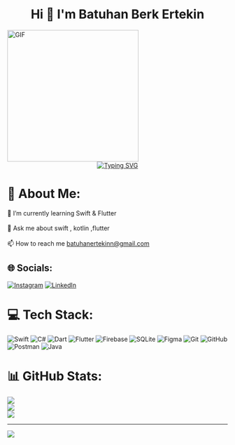 <h1 align="center">Hi 👋 I'm Batuhan Berk Ertekin</h1>

<img src="https://i.giphy.com/media/v1.Y2lkPTc5MGI3NjExbHM0N2RsczU2bncxNHp2a3Z3cmZoN2dpZTdieTh4aGVxbmFncmFkMCZlcD12MV9pbnRlcm5hbF9naWZfYnlfaWQmY3Q9Zw/h1KoXHp1VXUqCmVUUr/giphy.gif" alt="GIF" width="300" height="300">


<div align="center">
  <a href="https://github.com/ertekinbatuhan" style="display: inline-block;">
    <img src="https://readme-typing-svg.demolab.com?font=Fira+Code&size=28&duration=3000&pause=500&center=true&vCenter=true&width=435&color=FF0000&lines=%e2%9c%a8+Batuhan+Berk+Ertekin+%e2%9c%a8;%f0%9f%93%9a+iOS+Developer+%f0%9f%92%bb;Welcome+To+My+Profile+%f0%9f%91%80" alt="Typing SVG" />
  </a>
</div>



# 💫 About Me:
🌱 I’m currently learning Swift & Flutter<br><br>💬 Ask me about swift , kotlin ,flutter<br><br>📫 How to reach me batuhanertekinn@gmail.com


## 🌐 Socials:
[![Instagram](https://img.shields.io/badge/Instagram-%23E4405F.svg?logo=Instagram&logoColor=white)](https://instagram.com/berk.btuhan) [![LinkedIn](https://img.shields.io/badge/LinkedIn-%230077B5.svg?logo=linkedin&logoColor=white)](https://linkedin.com/in/batuhanberkertekin) 

# 💻 Tech Stack:
![Swift](https://img.shields.io/badge/swift-F54A2A?style=flat&logo=swift&logoColor=white) ![C#](https://img.shields.io/badge/c%23-%23239120.svg?style=flat&logo=csharp&logoColor=white) ![Dart](https://img.shields.io/badge/dart-%230175C2.svg?style=flat&logo=dart&logoColor=white) ![Flutter](https://img.shields.io/badge/Flutter-%2302569B.svg?style=flat&logo=Flutter&logoColor=white) ![Firebase](https://img.shields.io/badge/firebase-a08021?style=flat&logo=firebase&logoColor=ffcd34) ![SQLite](https://img.shields.io/badge/sqlite-%2307405e.svg?style=flat&logo=sqlite&logoColor=white) ![Figma](https://img.shields.io/badge/figma-%23F24E1E.svg?style=flat&logo=figma&logoColor=white) ![Git](https://img.shields.io/badge/git-%23F05033.svg?style=flat&logo=git&logoColor=white) ![GitHub](https://img.shields.io/badge/github-%23121011.svg?style=flat&logo=github&logoColor=white) ![Postman](https://img.shields.io/badge/Postman-FF6C37?style=flat&logo=postman&logoColor=white) ![Java](https://img.shields.io/badge/java-%23ED8B00.svg?style=flat&logo=openjdk&logoColor=white)
# 📊 GitHub Stats:
![](https://github-readme-stats.vercel.app/api?username=ertekinbatuhan&theme=radical&hide_border=false&include_all_commits=false&count_private=true)<br/>
![](https://github-readme-streak-stats.herokuapp.com/?user=ertekinbatuhan&theme=radical&hide_border=false)<br/>
![](https://github-readme-stats.vercel.app/api/top-langs/?username=ertekinbatuhan&theme=radical&hide_border=false&include_all_commits=false&count_private=true&layout=compact)

---
[![](https://visitcount.itsvg.in/api?id=ertekinbatuhan&icon=0&color=0)](https://visitcount.itsvg.in)

<!-- Proudly created with GPRM ( https://gprm.itsvg.in ) -->
